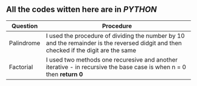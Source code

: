 ## All the codes witten here are in **_PYTHON_**

| Question | Procedure |
|-----|-----|
| Palindrome | I used the procedure of dividing the number by 10 and the remainder is the reversed didgit and then checked if the digit are the same|
| Factorial | I used two methods one recuresive and another iterative - in recursive the base case is when n = 0 then **return 0** |